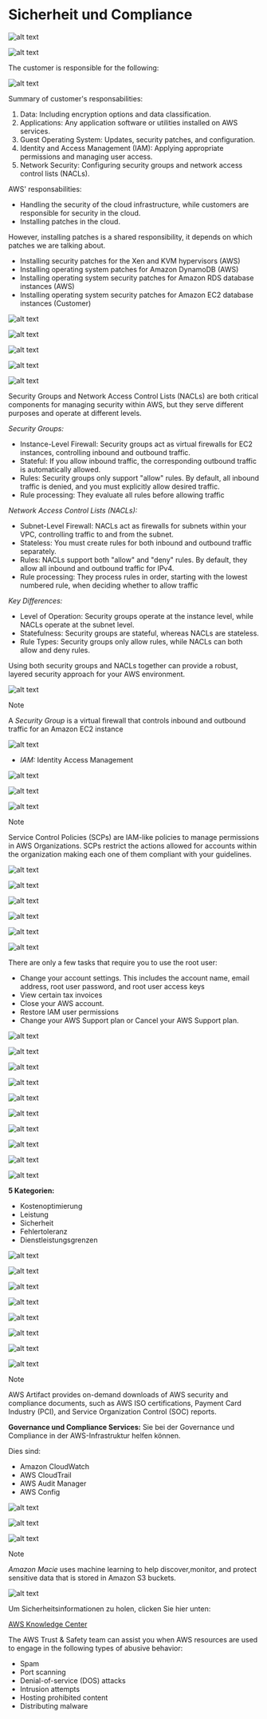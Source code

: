 # Sicherheit und Compliance

![alt text](image.png)

![alt text](image-1.png)

The customer is responsible for the following:

![alt text](image-2.png)

Summary of customer's responsabilities:

1. Data: Including encryption options and data classification.
2. Applications: Any application software or utilities installed on AWS services.
3. Guest Operating System: Updates, security patches, and configuration.
4. Identity and Access Management (IAM): Applying appropriate permissions and managing user access.
5. Network Security: Configuring security groups and network access control lists (NACLs).

AWS' responsabilities: 
- Handling the security of the cloud infrastructure, while customers are responsible for security in the cloud.
- Installing patches in the cloud.

However, installing patches is a shared responsibility, it depends on which patches we are talking about.
- Installing security patches for the Xen and KVM hypervisors (AWS)
- Installing operating system patches for Amazon DynamoDB (AWS)
- Installing operating system security patches for Amazon RDS database instances (AWS)
- Installing operating system security patches for Amazon EC2 database instances (Customer)

![alt text](image-3.png)

![alt text](image-5.png)

![alt text](image-6.png)

![alt text](image-7.png)

![alt text](image-8.png)

Security Groups and Network Access Control Lists (NACLs) are both critical components for managing security within AWS, but they serve different purposes and operate at different levels.

*Security Groups:*
- Instance-Level Firewall: Security groups act as virtual firewalls for EC2 instances, controlling inbound and outbound traffic.
- Stateful: If you allow inbound traffic, the corresponding outbound traffic is automatically allowed.
- Rules: Security groups only support "allow" rules. By default, all inbound traffic is denied, and you must explicitly allow desired traffic.
- Rule processing: They evaluate all rules before allowing traffic

*Network Access Control Lists (NACLs):*
- Subnet-Level Firewall: NACLs act as firewalls for subnets within your VPC, controlling traffic to and from the subnet.
- Stateless: You must create rules for both inbound and outbound traffic separately.
- Rules: NACLs support both "allow" and "deny" rules. By default, they allow all inbound and outbound traffic for IPv4.
- Rule processing: They process rules in order, starting with the lowest numbered rule, when deciding whether to allow traffic


*Key Differences:*
- Level of Operation: Security groups operate at the instance level, while NACLs operate at the subnet level.
- Statefulness: Security groups are stateful, whereas NACLs are stateless.
- Rule Types: Security groups only allow rules, while NACLs can both allow and deny rules.

Using both security groups and NACLs together can provide a robust, layered security approach for your AWS environment.

![alt text](image-9.png)

>[!Note]
> A *Security Group* is a virtual firewall that controls inbound and outbound traffic for an Amazon EC2 instance

![alt text](image-10.png)

- *IAM:* Identity Access Management

![alt text](image-12.png)

![alt text](image-13.png)

![alt text](image-14.png)

>[!Note]
> Service Control Policies (SCPs) are IAM-like policies to manage permissions in AWS Organizations.
> SCPs restrict the actions allowed for accounts within the organization making each one of them
> compliant with your guidelines.

![alt text](image-15.png)

![alt text](image-16.png)

![alt text](image-17.png)

![alt text](image-18.png)

![alt text](image-19.png)

![alt text](image-20.png)

There are only a few tasks that require you to use the root user:
- Change your account settings. This includes the account name, email address, root user
password, and root user access keys
- View certain tax invoices
- Close your AWS account.
- Restore IAM user permissions
- Change your AWS Support plan or Cancel your AWS Support plan.

![alt text](image-21.png)

![alt text](image-22.png)

![alt text](image-23.png)

![alt text](image-24.png)

![alt text](image-26.png)

![alt text](image-27.png)

![alt text](image-28.png)

![alt text](image-29.png)

![alt text](image-30.png)

![alt text](image-31.png)

**5 Kategorien:**
- Kostenoptimierung
- Leistung
- Sicherheit
- Fehlertoleranz
- Dienstleistungsgrenzen

![alt text](image-44.png)

![alt text](image-32.png)

![alt text](image-33.png)

![alt text](image-35.png)

![alt text](image-36.png)

![alt text](image-37.png)

![alt text](image-38.png)

![alt text](image-39.png)

>[!Note]
> AWS Artifact provides on-demand downloads of AWS security and compliance documents, such as AWS
> ISO certifications, Payment Card Industry (PCI), and Service Organization Control (SOC) reports.

**Governance und Compliance Services:** Sie bei der Governance und Compliance in der AWS-Infrastruktur helfen können.

Dies sind:
- Amazon CloudWatch
- AWS CloudTrail
- AWS Audit Manager
- AWS Config

![alt text](image-40.png)

![alt text](image-41.png)

![alt text](image-42.png)

>[!Note]
> *Amazon Macie* uses machine learning to help discover,monitor, and protect sensitive data that is stored in Amazon S3 buckets.

![alt text](image-43.png)

Um Sicherheitsinformationen zu holen, clicken Sie hier unten:

[AWS Knowledge Center](https://repost.aws/knowledge-center)

The AWS Trust & Safety team can assist you when AWS resources are used to engage in the following types of
abusive behavior:

- Spam
- Port scanning
- Denial-of-service (DOS) attacks
- Intrusion attempts
- Hosting prohibited content
- Distributing malware
